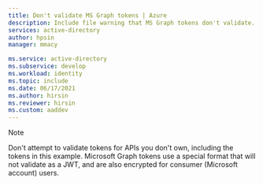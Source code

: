 ```yaml
---
title: Don't validate MS Graph tokens | Azure
description: Include file warning that MS Graph tokens don't validate.
services: active-directory
author: hpsin
manager: mmacy

ms.service: active-directory
ms.subservice: develop
ms.workload: identity
ms.topic: include
ms.date: 06/17/2021
ms.author: hirsin
ms.reviewer: hirsin
ms.custom: aaddev
---
```


> [!NOTE]
> Don't attempt to validate tokens for APIs you don't own, including the tokens in this example.  Microsoft Graph tokens use a special format that will not validate as a JWT, and are also encrypted for consumer (Microsoft account) users.